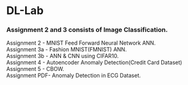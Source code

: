# DL-Lab
<h3>Assignment 2 and 3 consists of Image Classification.</h3>
Assignment 2  - MNIST Feed Forward Neural Network ANN.<br>
Assignment 3a - Fashion MNIST(FMNIST) ANN.<br>
Assignment 3b - ANN & CNN using CIFAR10.<br>
Assignment 4  - Autoencoder Anomaly Detection(Credit Card Dataset)<br>
Assignment 5  - CBOW.<br>
Assignment PDF- Anomaly Detection in ECG Dataset.<br>
